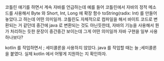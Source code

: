 코틀린 얘기를 하면서 계속 자바를 언급하는데 
예를 들어 코틀린에서 자바의 정적 메소드를 사용해서 Byte 와 Short, Int, Long 에 확장 함수 toString(radix: Int) 를 만들어 놓았다.고 하는데
어떤 의미일까.
코틀린도 자체적으로 컴파일을 해서 바이트 코드로 변환되는 거 같던데
중간에 java 로 변환되는 것도 아닌듯한데, 자바의 기능을 사용해서 뭔가 처리하는 듯한 문장이 중간중간 보이는데 그게 어떤 의미일까
자바 구현을 일부 사용하나보다?



kotlin 를 작업하면서 ; 세미콜론을 사용하지 않았다.
java 를 작업할 때는 늘 ;세미콜론을 붙였다. 
실제 kotlin 에서 어떻게 지원하는 지 확인하자.
<!--stackedit_data:
eyJoaXN0b3J5IjpbMTEzMzYxNjA4NF19
-->